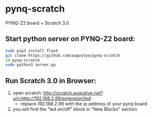 # pynq-scratch
PYNQ-Z2 board + Scratch 3.0

Start python server on PYNQ-Z2 board:
----------------------------------
```Bash
sudo pip3 install flask
git clone https://github.com/augustye/pynq-scratch
cd pynq-scratch
sudo python3 server.py
```

Run Scratch 3.0 in Browser:
---------------------------
1. open scratch: http://scratch.augustye.net?url=http://192.168.2.99/extension/led
    * replace 192.168.2.99 with the ip address of your pynq board 
2. you will find the "led on/off" block in "New Blocks" section

